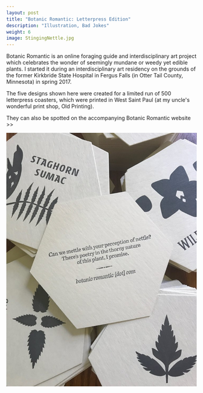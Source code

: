 ```yaml
---
layout: post
title: "Botanic Romantic: Letterpress Edition"
description: "Illustration, Bad Jokes"
weight: 6
image: StingingNettle.jpg
---
```

Botanic Romantic is an online foraging guide and interdisciplinary art project which celebrates the wonder of seemingly mundane or weedy yet edible plants. I started it during an interdisciplinary art residency on the grounds of the former Kirkbride State Hospital in Fergus Falls (in Otter Tail County, Minnesota) in spring 2017. 

The five designs shown here were created for a limited run of 500 letterpress coasters, which were printed in West Saint Paul (at my uncle's wonderful print shop, Old Printing). 

They can also be spotted on the accompanying Botanic Romantic website >> 

![Photo of Coasters](/assets/img/Coasters.jpg)